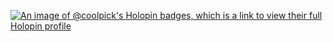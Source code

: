 [![An image of @coolpick's Holopin badges, which is a link to view their full Holopin profile](https://holopin.me/coolpick)](https://holopin.io/@coolpick)
